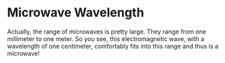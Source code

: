 # Microwave Wavelength

Actually, the range of microwaves is pretty large. They range from one
millimeter to one meter. So you see, this electromagnetic wave, with a
wavelength of one centimeter, comfortably fits into this range and thus is a
microwave!

